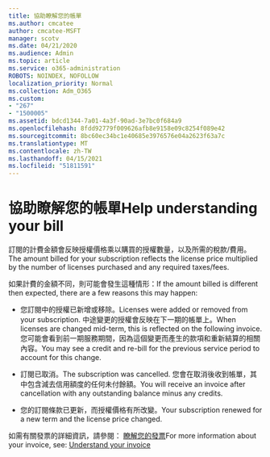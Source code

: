 ```yaml
---
title: 協助瞭解您的帳單
ms.author: cmcatee
author: cmcatee-MSFT
manager: scotv
ms.date: 04/21/2020
ms.audience: Admin
ms.topic: article
ms.service: o365-administration
ROBOTS: NOINDEX, NOFOLLOW
localization_priority: Normal
ms.collection: Adm_O365
ms.custom:
- "267"
- "1500005"
ms.assetid: bdcd1344-7a01-4a3f-90ad-3e7bc0f684a9
ms.openlocfilehash: 8fdd92779f009626afb8e9158e09c8254f089e42
ms.sourcegitcommit: 8bc60ec34bc1e40685e3976576e04a2623f63a7c
ms.translationtype: MT
ms.contentlocale: zh-TW
ms.lasthandoff: 04/15/2021
ms.locfileid: "51811591"
---
```

# <a name="help-understanding-your-bill"></a><span data-ttu-id="fb562-102">協助瞭解您的帳單</span><span class="sxs-lookup"><span data-stu-id="fb562-102">Help understanding your bill</span></span>

<span data-ttu-id="fb562-103">訂閱的計費金額會反映授權價格乘以購買的授權數量，以及所需的稅款/費用。</span><span class="sxs-lookup"><span data-stu-id="fb562-103">The amount billed for your subscription reflects the license price multiplied by the number of licenses purchased and any required taxes/fees.</span></span>
  
<span data-ttu-id="fb562-104">如果計費的金額不同，則可能會發生這種情形：</span><span class="sxs-lookup"><span data-stu-id="fb562-104">If the amount billed is different then expected, there are a few reasons this may happen:</span></span>
  
- <span data-ttu-id="fb562-105">您訂閱中的授權已新增或移除。</span><span class="sxs-lookup"><span data-stu-id="fb562-105">Licenses were added or removed from your subscription.</span></span> <span data-ttu-id="fb562-106">中途變更的授權會反映在下一期的帳單上。</span><span class="sxs-lookup"><span data-stu-id="fb562-106">When licenses are changed mid-term, this is reflected on the following invoice.</span></span> <span data-ttu-id="fb562-107">您可能會看到前一期服務期間，因為這個變更而產生的款項和重新結算的相關內容。</span><span class="sxs-lookup"><span data-stu-id="fb562-107">You may see a credit and re-bill for the previous service period to account for this change.</span></span>

- <span data-ttu-id="fb562-108">訂閱已取消。</span><span class="sxs-lookup"><span data-stu-id="fb562-108">The subscription was cancelled.</span></span> <span data-ttu-id="fb562-109">您會在取消後收到帳單，其中包含減去信用額度的任何未付餘額。</span><span class="sxs-lookup"><span data-stu-id="fb562-109">You will receive an invoice after cancellation with any outstanding balance minus any credits.</span></span>

- <span data-ttu-id="fb562-110">您的訂閱條款已更新，而授權價格有所改變。</span><span class="sxs-lookup"><span data-stu-id="fb562-110">Your subscription renewed for a new term and the license price changed.</span></span>

<span data-ttu-id="fb562-111">如需有關發票的詳細資訊，請參閱： [瞭解您的發票](https://docs.microsoft.com/microsoft-365/commerce/billing-and-payments/understand-your-invoice2)</span><span class="sxs-lookup"><span data-stu-id="fb562-111">For more information about your invoice, see: [Understand your invoice](https://docs.microsoft.com/microsoft-365/commerce/billing-and-payments/understand-your-invoice2)</span></span>